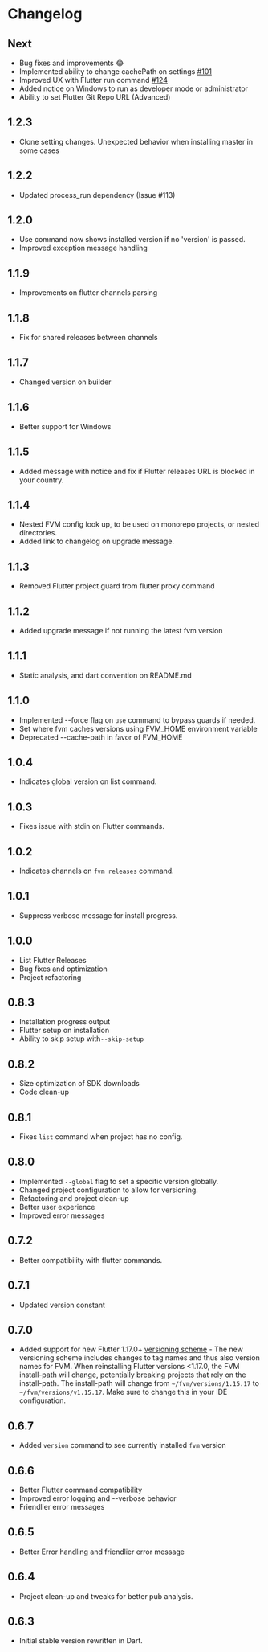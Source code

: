 # Changelog

## Next

- Bug fixes and improvements 😂
- Implemented ability to change cachePath on settings [#101](https://github.com/leoafarias/fvm/issues/101)
- Improved UX with Flutter run command [#124](https://github.com/leoafarias/fvm/issues/124)
- Added notice on Windows to run as developer mode or administrator
- Ability to set Flutter Git Repo URL (Advanced)

## 1.2.3

- Clone setting changes. Unexpected behavior when installing master in some cases

## 1.2.2

- Updated process_run dependency (Issue #113)

## 1.2.0

- Use command now shows installed version if no 'version' is passed.
- Improved exception message handling

## 1.1.9

- Improvements on flutter channels parsing

## 1.1.8

- Fix for shared releases between channels

## 1.1.7

- Changed version on builder

## 1.1.6

- Better support for Windows

## 1.1.5

- Added message with notice and fix if Flutter releases URL is blocked in your country.

## 1.1.4

- Nested FVM config look up, to be used on monorepo projects, or nested directories.
- Added link to changelog on upgrade message.

## 1.1.3

- Removed Flutter project guard from flutter proxy command

## 1.1.2

- Added upgrade message if not running the latest fvm version

## 1.1.1

- Static analysis, and dart convention on README.md

## 1.1.0

- Implemented --force flag on `use` command to bypass guards if needed.
- Set where fvm caches versions using FVM_HOME environment variable
- Deprecated --cache-path in favor of FVM_HOME

## 1.0.4

- Indicates global version on list command.

## 1.0.3

- Fixes issue with stdin on Flutter commands.

## 1.0.2

- Indicates channels on `fvm releases` command.

## 1.0.1

- Suppress verbose message for install progress.

## 1.0.0

- List Flutter Releases
- Bug fixes and optimization
- Project refactoring

## 0.8.3

- Installation progress output
- Flutter setup on installation
- Ability to skip setup with`--skip-setup`

## 0.8.2

- Size optimization of SDK downloads
- Code clean-up

## 0.8.1

- Fixes `list` command when project has no config.

## 0.8.0

- Implemented `--global` flag to set a specific version globally.
- Changed project configuration to allow for versioning.
- Refactoring and project clean-up
- Better user experience
- Improved error messages

## 0.7.2

- Better compatibility with flutter commands.

## 0.7.1

- Updated version constant

## 0.7.0

- Added support for new Flutter 1.17.0+ [versioning scheme](https://groups.google.com/forum/#!msg/flutter-announce/b_EcYtyo8Q4/2QSfdp2aBwAJ) -
  The new versioning scheme includes changes to tag names and thus also version names for FVM. When reinstalling Flutter versions <1.17.0, the FVM install-path will change, potentially breaking projects that rely on the install-path.
  The install-path will change from `~/fvm/versions/1.15.17` to `~/fvm/versions/v1.15.17`. Make sure to change this in your IDE configuration.

## 0.6.7

- Added `version` command to see currently installed `fvm` version

## 0.6.6

- Better Flutter command compatibility
- Improved error logging and --verbose behavior
- Friendlier error messages

## 0.6.5

- Better Error handling and friendlier error message

## 0.6.4

- Project clean-up and tweaks for better pub analysis.

## 0.6.3

- Initial stable version rewritten in Dart.
